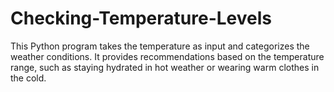 # Checking-Temperature-Levels
This Python program takes the temperature as input and categorizes the weather conditions. It provides recommendations based on the temperature range, such as staying hydrated in hot weather or wearing warm clothes in the cold.
